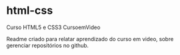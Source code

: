 # html-css

Curso HTML5 e CSS3 CursoemVideo

Readme criado para relatar aprendizado do curso em video, sobre gerenciar repositórios no github.
